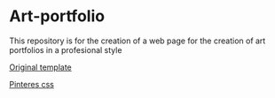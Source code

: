 # Art-portfolio

This repository is for the creation of a web page for the creation of art portfolios in a profesional style

[Original template](https://startbootstrap.com/template-overviews/creative)

[Pinteres css](https://codepen.io/dudleystorey/pen/yqrhw)
